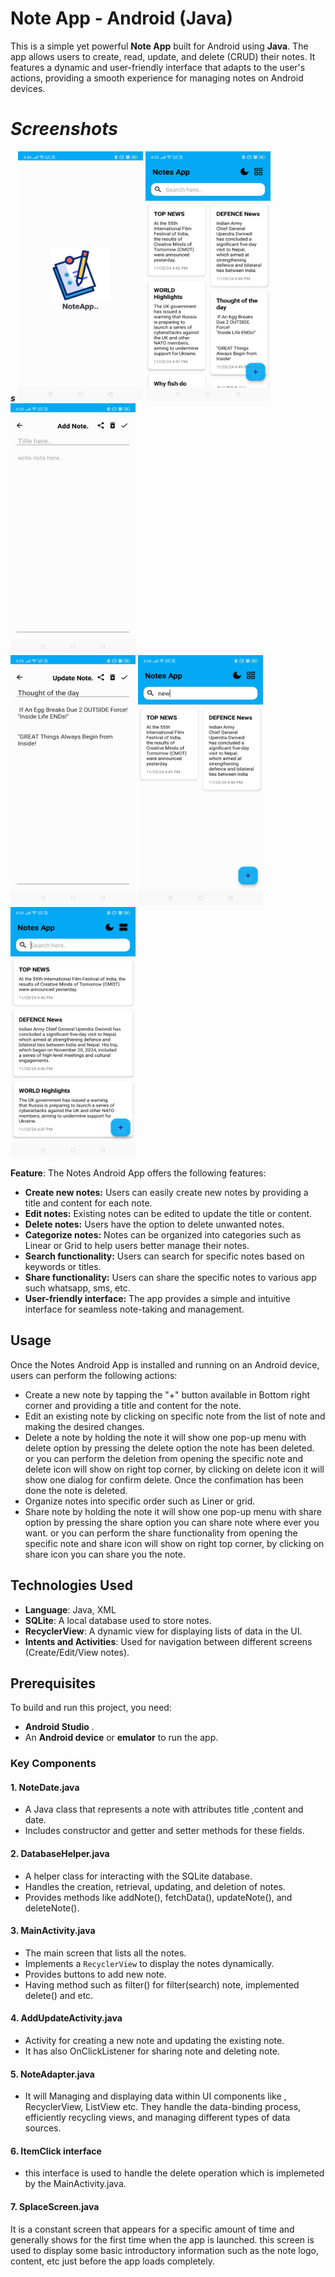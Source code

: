 
# Note App - Android (Java)

This is a simple yet powerful **Note App** built for Android using **Java**. The app allows users to create, read, update, and delete (CRUD) their notes. It features a dynamic and user-friendly interface that adapts to the user's actions, providing a smooth experience for managing notes on Android devices.

# ***Screenshots*** 
 ***s***
<img src="Screenshot_splace.png" alt="Alt Text" width="200" height="400">
<img src="Screenshot_home.png" alt="Alt Text" width="200" height="400">
<img src="Screenshot_Add.png" alt="Alt Text" width="200" height="400">
</br>
<img src="Screenshot_Update.png" alt="Alt Text" width="200" height="400">
<img src="Screenshot_search.png" alt="Alt Text" width="200" height="400">
<img src="Screenshot_setLayout.png" alt="Alt Text" width="200" height="400">


**Feature**:
The Notes Android App offers the following features:

-   **Create new notes:**  Users can easily create new notes by providing a title and content for each note.
-   **Edit notes:**  Existing notes can be edited to update the title or content.
-   **Delete notes:**  Users have the option to delete unwanted notes.
-   **Categorize notes:**  Notes can be organized into categories such as Linear or Grid  to help users better manage their notes.
-   **Search functionality:**  Users can search for specific notes based on keywords or titles.
-   **Share functionality:**  Users can share the specific notes to various app such whatsapp, sms, etc.
-   **User-friendly interface:**  The app provides a simple and intuitive interface for seamless note-taking and management.

## Usage 

Once the Notes Android App is installed and running on an Android device, users can perform the following actions:

-   Create a new note by tapping the "+" button available in Bottom right corner  and providing a title and content for the note.
-   Edit an existing note by clicking on specific note from the list  of note and making the desired changes.
-   Delete a note by holding the note it will show one pop-up menu with delete option by pressing the delete option the note has been deleted.
or  you can perform the deletion from opening the specific note and delete icon will show on right top corner, by clicking on delete icon it will show one dialog for confirm delete. Once the confimation has been done the note is deleted.
-   Organize notes into specific order such as Liner or grid.
- Share  note by holding the note it will show one pop-up menu with share option by pressing the share option you can share note where ever you want.
or you can perform the share functionality from opening the specific note and share icon will show on right top corner, by clicking on share icon you can share you the note.

## Technologies Used

-   **Language**: Java, XML
-   **SQLite**: A local database used to store notes.
-   **RecyclerView**: A dynamic view for displaying lists of data in the UI.
-   **Intents and Activities**: Used for navigation between different screens (Create/Edit/View notes).

## Prerequisites

To build and run this project, you need:

-   **Android Studio** .
-   An **Android device** or **emulator** to run the app.

### Key Components

#### 1. **NoteDate.java**

-   A Java class that represents a note with attributes title ,content and date.
-   Includes constructor and  getter and setter methods for these fields.

#### 2. **DatabaseHelper.java**

-   A helper class for interacting with the SQLite database.
-   Handles the creation, retrieval, updating, and deletion of notes.
-   Provides methods like addNote(), fetchData(), updateNote(), and deleteNote().

#### 3. **MainActivity.java**

-   The main screen that lists all the notes.
-   Implements a `RecyclerView` to display the notes dynamically.
-   Provides buttons to add new note.
- Having  method such as filter() for filter(search) note, implemented delete() and etc.

#### 4. **AddUpdateActivity.java**

-   Activity for creating a new note and updating the existing note.
-   It has also OnClickListener for sharing note and deleting note.

#### 5. **NoteAdapter.java**

- It will Managing and displaying data within UI components like , RecyclerView, ListView etc. They handle the data-binding process, efficiently recycling views, and managing different types of data sources.
  
#### 6. **ItemClick interface**
- this interface is used to handle the delete operation which is implemeted by the MainActivity.java.

#### 7. **SplaceScreen.java**
It is a constant screen that appears for a specific amount of time and generally shows for the first time when the app is launched. this screen is used to display some basic introductory information such as the note logo, content, etc just before the app loads completely.



